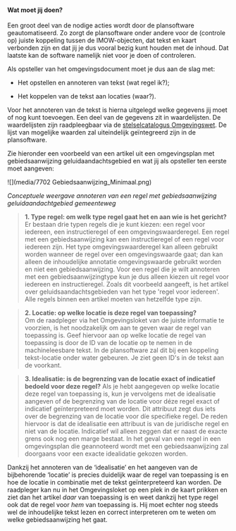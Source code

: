 ﻿#### Wat moet jij doen?

Een groot deel van de nodige acties wordt door de plansoftware geautomatiseerd. Zo zorgt de plansoftware onder 
andere voor de (controle op) juiste koppeling tussen de IMOW-objecten, dat tekst en kaart verbonden zijn en dat jij
je dus vooral bezig kunt houden met de inhoud. Dat laatste kan de software namelijk niet voor je doen 
of controleren. 

Als opsteller van het omgevingsdocument moet je dus aan de slag met:

-   Het opstellen en annoteren van tekst (wat regel ik?);

-   Het koppelen van de tekst aan locaties (waar?).

Voor het annoteren van de tekst is hierna uitgelegd welke gegevens jij moet of nog kunt toevoegen. Een deel van de
gegevens zit in waardelijsten. De waardelijsten zijn raadpleegbaar via de [stelselcatalogus
Omgevingswet](https://stelselcatalogus.omgevingswet.overheid.nl/waardelijstenpagina). 
De lijst van mogelijke waarden zal uiteindelijk geïntegreerd zijn in de plansoftware.

Zie hieronder een voorbeeld van een artikel uit een omgevingsplan met gebiedsaanwijzing geluidaandachtsgebied 
en wat jij als opsteller ten eerste moet aangeven:

![](media/7702 Gebiedsaanwijzing_Minimaal.png)

*Conceptuele weergave annoteren van een regel met gebiedsaanwijzing geluidaandachtgebied gemeenteweg*

>   **1. Type regel: om welk type regel gaat het en aan wie is het gericht?**  
>   Er bestaan drie typen regels die je kunt kiezen: een regel voor iedereen,
>   een instructieregel of een omgevingswaarderegel. Een regel met een gebiedsaanwijzing kan een
>   instructieregel of een regel voor iedereen zijn. Het type omgevingswaarderegel kan alleen gebruikt worden wanneer 
>   de regel over een omgevingswaarde gaat; dan kan alleen de inhoudelijke annotatie omgevingswaarde gebruikt worden 
>   en niet een gebiedsaanwijzing. Voor een regel die je wilt annoteren met een gebiedsaanwijzingtype kun je dus alleen 
>   kiezen uit regel voor iedereen en instructieregel. Zoals dit voorbeeld aangeeft, is
>   het artikel over geluidsaandachtsgebieden van het type 'regel voor iedereen'. 
>   Alle regels binnen een artikel moeten van hetzelfde type zijn. 

>   **2. Locatie: op welke locatie is deze regel van toepassing?**  
>   Om de raadpleger via het Omgevingsloket van de juiste informatie te voorzien, is het noodzakelijk om aan te geven 
>   waar de regel van toepassing is. Geef hiervoor aan op welke locatie de regel van toepassing is door de ID van 
>   de locatie op te nemen in de machineleesbare tekst. In de plansoftware zal dit bij een koppeling tekst-locatie 
>   onder water gebeuren. Je ziet geen ID's in de tekst aan de voorkant.

>   **3. Idealisatie: is de begrenzing van de locatie exact of indicatief bedoeld voor deze regel?**
>   Als je hebt aangegeven op welke locatie deze regel van toepassing is, kun je vervolgens met de idealisatie 
>   aangeven of de begrenzing van de locatie voor déze regel exact of indicatief geïnterpreteerd moet worden. 
>   Dit attribuut zegt dus iets over de begrenzing van de locatie voor díe specifieke regel. De reden
>   hiervoor is dat de idealisatie een attribuut is van de juridische regel en niet van de locatie. Indicatief wil 
>   alleen zeggen dat er naast de exacte grens ook nog een marge bestaat. In het geval van een regel in een omgevingsplan
>   die geannoteerd wordt met een gebiedsaanwijzing zal doorgaans voor een exacte idealidatie gekozen worden.

Dankzij het annoteren van de ‘idealisatie’ en het aangeven van de bijbehorende ‘locatie’ is precies duidelijk waar de regel van toepassing is en hoe de locatie in combinatie met de tekst geïnterpreteerd kan worden. De raadpleger
kan nu in het Omgevingsloket op een plek in de kaart prikken en ziet dan het artikel *daar* van toepassing is 
en weet dankzij het type regel ook dat de regel voor *hem* van toepassing is. Hij moet echter nog steeds wel de
inhoudelijke tekst lezen en correct interpreteren om te weten om welke gebiedsaanwijzing het gaat.